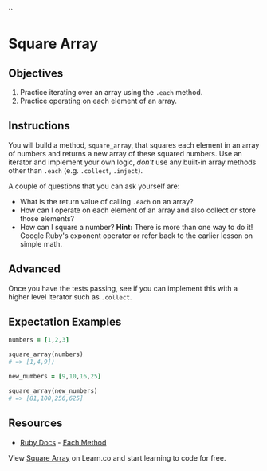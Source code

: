 ``
# Square Array

## Objectives
1. Practice iterating over an array using the `.each` method.
2. Practice operating on each element of an array.

## Instructions

You will build a method, `square_array`, that squares each element in an array of numbers and returns a new array of these squared numbers. Use an iterator and implement your own logic, *don't* use any built-in array methods other than `.each` (e.g. `.collect`, `.inject`).

A couple of questions that you can ask yourself are: 

* What is the return value of calling `.each` on an array?
* How can I operate on each element of an array and also collect or store those elements?
* How can I square a number? **Hint:** There is more than one way to do it! Google Ruby's exponent operator or refer back to the earlier lesson on simple math.

## Advanced

Once you have the tests passing, see if you can implement this with a higher level iterator such as `.collect`.

## Expectation Examples

```ruby
numbers = [1,2,3]

square_array(numbers)
# => [1,4,9])

new_numbers = [9,10,16,25]

square_array(new_numbers)
# => [81,100,256,625]
```

## Resources

* [Ruby Docs](http://www.ruby-doc.org/core-2.1.2/) - [Each Method](https://ruby-doc.org/core-2.6.3/Array.html#method-i-each)

<p data-visibility='hidden'>View <a href='https://learn.co/lessons/square_array' title='Square Array'>Square Array</a> on Learn.co and start learning to code for free.</p>
